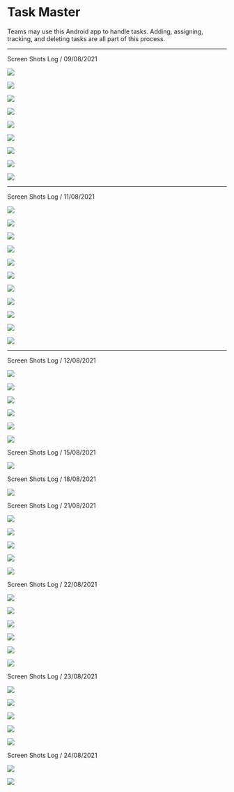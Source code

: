 # Task Master

Teams may use this Android app to handle tasks. Adding, assigning, tracking, and deleting tasks are
all part of this process.


***

Screen Shots Log / 09/08/2021

![](screenshots/lab27/Screenshot_1.png)

![](screenshots/lab27/Screenshot_2.png)

![](screenshots/lab27/Screenshot_3.png)

![](screenshots/lab27/Screenshot_4.png)

![](screenshots/lab27/Screenshot_5.png)

![](screenshots/lab27/Screenshot_6.png)

![](screenshots/lab27/Screenshot_7.png)

![](screenshots/lab27/Screenshot_8.png)

![](screenshots/lab27/Screenshot_9.png)


***

Screen Shots Log / 11/08/2021

![](screenshots/lab28/Screenshot_1.png)

![](screenshots/lab28/Screenshot_2.png)

![](screenshots/lab28/Screenshot_3.png)

![](screenshots/lab28/Screenshot_4.png)

![](screenshots/lab28/Screenshot_5.png)

![](screenshots/lab28/Screenshot_6.png)

![](screenshots/lab28/Screenshot_7.png)

![](screenshots/lab28/Screenshot_8.png)

![](screenshots/lab28/Screenshot_9.png)

![](screenshots/lab28/Screenshot_10.png)

![](screenshots/lab28/Screenshot_11.png)

***

Screen Shots Log / 12/08/2021

![](screenshots/lab29/Screenshot_1.png)

![](screenshots/lab29/Screenshot_2.png)

![](screenshots/lab29/Screenshot_3.png)

![](screenshots/lab29/Screenshot_4.png)

![](screenshots/lab29/Screenshot_5.png)

![](screenshots/lab29/Screenshot_6.png)

Screen Shots Log / 15/08/2021

![](screenshots/lab31/Screenshot_1.png)

Screen Shots Log / 18/08/2021

![](screenshots/lab32/Screenshot_1.png)

Screen Shots Log / 21/08/2021

![](screenshots/lab33/Screenshot1.png)

![](screenshots/lab33/Screenshot2.png)

![](screenshots/lab33/Screenshot3.png)

![](screenshots/lab33/Screenshot4.png)

![](screenshots/lab33/Screenshot5.png)

Screen Shots Log / 22/08/2021

![](screenshots/lab36/Screenshot1.png)

![](screenshots/lab36/Screenshot2.png)

![](screenshots/lab36/Screenshot3.png)

![](screenshots/lab36/Screenshot4.png)

![](screenshots/lab36/Screenshot5.png)

![](screenshots/lab36/Screenshot6.png)


Screen Shots Log / 23/08/2021

![](screenshots/lab37/Screenshot1.png)

![](screenshots/lab37/Screenshot2.png)

![](screenshots/lab37/Screenshot3.png)

![](screenshots/lab37/Screenshot4.png)

![](screenshots/lab37/Screenshot5.png)

Screen Shots Log / 24/08/2021

![](screenshots/lab38/Screenshot1.png)

![](screenshots/lab38/Screenshot2.png)